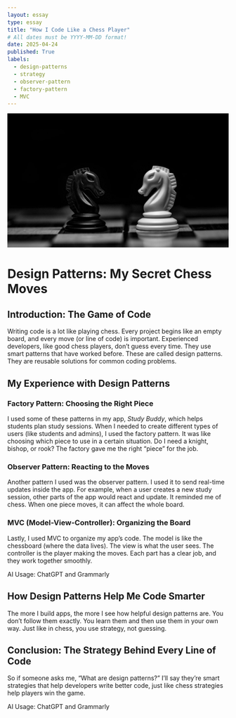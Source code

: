 ```yaml
---
layout: essay
type: essay
title: "How I Code Like a Chess Player"
# All dates must be YYYY-MM-DD format!
date: 2025-04-24
published: True
labels:
  - design-patterns
  - strategy
  - observer-pattern
  - factory-pattern
  - MVC
---
```


<img width="600px" class="rounded float-start pe-4" src="../img/chess-pattern.jpg">


# Design Patterns: My Secret Chess Moves

## Introduction: The Game of Code
Writing code is a lot like playing chess. Every project begins like an empty board, and every move (or line of code) is important. Experienced developers, like good chess players, don’t guess every time. They use smart patterns that have worked before. These are called design patterns. They are reusable solutions for common coding problems.

## My Experience with Design Patterns

### Factory Pattern: Choosing the Right Piece
I used some of these patterns in my app, *Study Buddy*, which helps students plan study sessions. When I needed to create different types of users (like students and admins), I used the factory pattern. It was like choosing which piece to use in a certain situation. Do I need a knight, bishop, or rook? The factory gave me the right “piece” for the job.

### Observer Pattern: Reacting to the Moves
Another pattern I used was the observer pattern. I used it to send real-time updates inside the app. For example, when a user creates a new study session, other parts of the app would react and update. It reminded me of chess. When one piece moves, it can affect the whole board.

### MVC (Model-View-Controller): Organizing the Board
Lastly, I used MVC to organize my app’s code. The model is like the chessboard (where the data lives). The view is what the user sees. The controller is the player making the moves. Each part has a clear job, and they work together smoothly.

AI Usage: ChatGPT and Grammarly
## How Design Patterns Help Me Code Smarter
The more I build apps, the more I see how helpful design patterns are. You don’t follow them exactly. You learn them and then use them in your own way. Just like in chess, you use strategy, not guessing.

## Conclusion: The Strategy Behind Every Line of Code
So if someone asks me, “What are design patterns?” I’ll say they’re smart strategies that help developers write better code, just like chess strategies help players win the game.

AI Usage: ChatGPT and Grammarly

